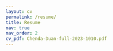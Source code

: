 ```yaml
---
layout: cv
permalink: /resume/
title: Resume
nav: true
nav_order: 2
cv_pdf: Chenda-Duan-full-2023-1010.pdf
---
```

